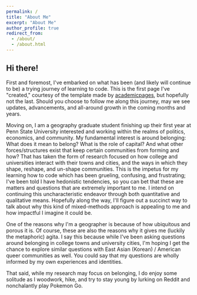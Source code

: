 ```yaml
---
permalink: /
title: "About Me"
excerpt: "About Me"
author_profile: true
redirect_from: 
  - /about/
  - /about.html
---
```


Hi there!
---
First and foremost, I've embarked on what has been (and likely will continue to be) a trying journey of learning to code. This is the first page I've "created," courtesy of the template made by [academicpages](https://github.com/academicpages/academicpages.github.io), but hopefully not the last. Should you choose to follow me along this journey, may we see updates, advancements, and all-around growth in the coming months and years.

Moving on, I am a geography graduate student finishing up their first year at Penn State University interested and working within the realms of politics, economics, and community. My fundamental interest is around belonging: What does it mean to belong? What is the role of capital? And what other forces/structures exist that keep certain communities from forming and how? That has taken the form of research focused on how college and universities interact with their towns and cities, and the ways in which they shape, reshape, and un-shape communities. This is the impetus for my learning how to code which has been grueling, confusing, and frustrating; I've been told I have hedonistic tendencies, so you can bet that these are matters and questions that are extremely important to me. I intend on continuing this uncharacteristic endeavor through both quantitative and qualitative means. Hopefully along the way, I'll figure out a succinct way to talk about why this kind of mixed-methods approach is appealing to me and how impactful I imagine it could be. 

One of the reasons why I'm a geographer is because of how ubiquitous and porous it is. Of course, these are also the reasons why it gives me (luckily the metaphoric) agita. I say this because while I've been asking questions around belonging in college towns and university cities, I'm hoping I get the chance to explore similar questions with East Asian (Korean) / American queer communities as well. You could say that my questions are wholly informed by my own experiences and identities. 

That said, while my research may focus on belonging, I do enjoy some solitude as I woodwork, hike, and try to stay young by lurking on Reddit and nonchalantly play Pokemon Go. 
